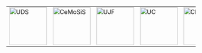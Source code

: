 
<center>
<table border=0px">
<tr>
  <td><a href="http://www.unistra.fr/"><img alt="UDS" src="https://github.com/wkyoshe/feelpp/blob/develop/doc/api/pngs/logos/logo_uds.png" width="100"/></a></td>
  <td><a href="http://www.cemosis.fr/"><img alt="CeMoSiS" src="https://github.com/wkyoshe/feelpp/blob/develop/doc/api/pngs/logos/logo_cemosis.png" width="100"/></a></td>
  <td><a href="http://www.ujf-grenoble.fr/"><img alt="UJF" src="https://github.com/wkyoshe/feelpp/blob/develop/doc/api/pngs/logos/logo_ujf.jpg" width="100"/></a></td>
  <td><a href="http://www.uc.pt/"><img alt="UC" src="https://github.com/wkyoshe/feelpp/blob/develop/doc/api/pngs/logos/logo_uc.png" width="100"/></a></td>
  <td><a href="http://www.cnrs.fr/"><img alt="CNRS" src="https://github.com/wkyoshe/feelpp/blob/develop/doc/api/pngs/logos/logo_cnrs.png" width="100"/></a></td>
  <td><a href="http://www.imati.cnr.it/"><img alt="IMATI" src="https://github.com/wkyoshe/feelpp/blob/develop/doc/api/pngs/logos/logo_imati.jpg" width="100"/></a></td>
</tr>
</table>
</center>
